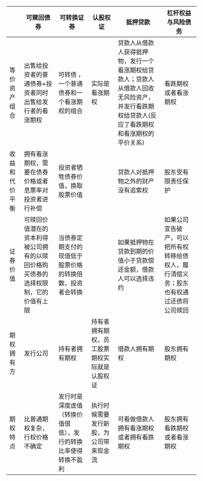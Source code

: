 |                | 可赎回债券                                                                         | 可转换证券                                                     | 认股权证                                     | 抵押贷款                                                                                                                                     | 杠杆权益与风险债务 |
| -------------- | ---------------------------------------------------------------------------------- | -------------------------------------------------------------- | -------------------------------------------- | -------------------------------------------------------------------------------------------------------------------------------------------- | ------------------ |
| 等价资产组合   | 出售给投资者的普通债券+投资者同时出售给发行者的看涨期权                            | 可转债 ，一个普通债券和一个看涨期权的组合                      | 实际是看涨期权                               | 贷款人从借款人获得抵押物，发行一个看涨期权给贷款人；贷款人从借款人回收无风险资产，并发行看跌期权给贷款人(反应了看跌期权和看涨期权的平价关系) |   看跌期权或者看涨期权                 |
| 收益和代价平衡 | 拥有看涨期权，需要在债券价格或者息票率对投资者进行补偿                             | 投资者牺牲债券价值，换取股票价值                               |                                              | 贷款人对抵押物之外的财产没有追索权                                                                                                           |     股东受有限责任保护               |
| 证券价值       | 可赎回价值潜在的资本利得被公司拥有的以赎回价格购买债券的选择权限制，它的价值有上限 | 当债券定期支付的现值低于股票价格的转换倍数，投资者会转换       |                                              | 如果抵押物在贷款到期的价值小于贷款偿还金额，借款人可以选择违约                                                                               | 如果公司宣告破产，可以把所有权转移给债权人，履行清偿义务；股东也有权通过还债将公司赎回                   |
| 期权拥有方     | 发行公司                                                                           | 持有者拥有期权                                                 | 持有者拥有期权，员工股票期权实际就是认股权证 | 借款人拥有期权                                                                                                                               | 股东拥有期权       |
| 期权特点       | 比普通期权复杂，行权价格不确定                                                     | 发行时是深度虚值（转换价值很低），发行的转换比率使得转换不盈利 | 执行时候需要发行新股，为公司带来现金流       | 可看做借款人拥有看涨期权或者拥有看跌期权                                                                                                     |  股东拥有看跌期权或者看涨期权                  |

